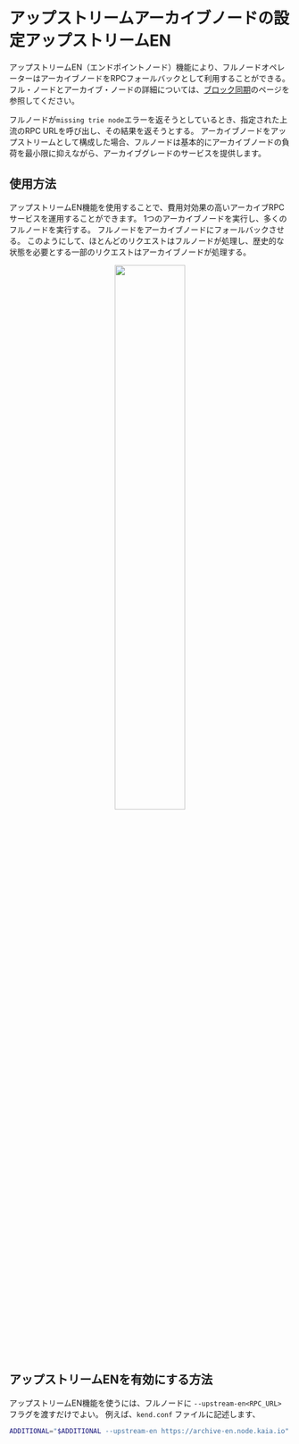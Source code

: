 # アップストリームアーカイブノードの設定アップストリームEN

アップストリームEN（エンドポイントノード）機能により、フルノードオペレーターはアーカイブノードをRPCフォールバックとして利用することができる。 フル・ノードとアーカイブ・ノードの詳細については、[ブロック同期](../../learn/storage/block-sync.md)のページを参照してください。

フルノードが`missing trie node`エラーを返そうとしているとき、指定された上流のRPC URLを呼び出し、その結果を返そうとする。 アーカイブノードをアップストリームとして構成した場合、フルノードは基本的にアーカイブノードの負荷を最小限に抑えながら、アーカイブグレードのサービスを提供します。

## 使用方法

アップストリームEN機能を使用することで、費用対効果の高いアーカイブRPCサービスを運用することができます。 1つのアーカイブノードを実行し、多くのフルノードを実行する。 フルノードをアーカイブノードにフォールバックさせる。 このようにして、ほとんどのリクエストはフルノードが処理し、歴史的な状態を必要とする一部のリクエストはアーカイブノードが処理する。

<p align="center"><img src="/img/learn/upstream_en.png" width="50%"/></p>

## アップストリームENを有効にする方法

アップストリームEN機能を使うには、フルノードに `--upstream-en<RPC_URL>` フラグを渡すだけでよい。 例えば、`kend.conf` ファイルに記述します、

```sh
ADDITIONAL="$ADDITIONAL --upstream-en https://archive-en.node.kaia.io"
```